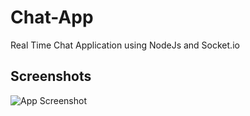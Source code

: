 # Chat-App
Real Time Chat Application using NodeJs and Socket.io
## Screenshots

![App Screenshot](https://via.placeholder.com/468x300?text=App+Screenshot+Here)

